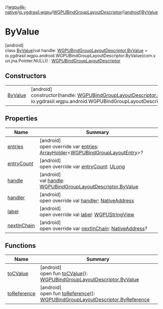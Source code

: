 //[wgpu4k-native](../../../../index.md)/[io.ygdrasil.wgpu](../../index.md)/[WGPUBindGroupLayoutDescriptor](../index.md)/[[android]ByValue](index.md)

# ByValue

[android]\
class [ByValue](index.md)(val handle: [WGPUBindGroupLayoutDescriptor.ByValue](../../../io.ygdrasil.wgpu.android/-w-g-p-u-bind-group-layout-descriptor/-by-value/index.md) = io.ygdrasil.wgpu.android.WGPUBindGroupLayoutDescriptor.ByValue(com.sun.jna.Pointer.NULL)) : [WGPUBindGroupLayoutDescriptor](../index.md)

## Constructors

| | |
|---|---|
| [ByValue](-by-value.md) | [android]<br>constructor(handle: [WGPUBindGroupLayoutDescriptor.ByValue](../../../io.ygdrasil.wgpu.android/-w-g-p-u-bind-group-layout-descriptor/-by-value/index.md) = io.ygdrasil.wgpu.android.WGPUBindGroupLayoutDescriptor.ByValue(com.sun.jna.Pointer.NULL)) |

## Properties

| Name | Summary |
|---|---|
| [entries](entries.md) | [android]<br>open override var [entries](entries.md): [ArrayHolder](../../../ffi/-array-holder/index.md)&lt;[WGPUBindGroupLayoutEntry](../../-w-g-p-u-bind-group-layout-entry/index.md)&gt;? |
| [entryCount](entry-count.md) | [android]<br>open override var [entryCount](entry-count.md): [ULong](https://kotlinlang.org/api/core/kotlin-stdlib/kotlin/-u-long/index.html) |
| [handle](handle.md) | [android]<br>val [handle](handle.md): [WGPUBindGroupLayoutDescriptor.ByValue](../../../io.ygdrasil.wgpu.android/-w-g-p-u-bind-group-layout-descriptor/-by-value/index.md) |
| [handler](handler.md) | [android]<br>open override val [handler](handler.md): [NativeAddress](../../../ffi/-native-address/index.md) |
| [label](label.md) | [android]<br>open override val [label](label.md): [WGPUStringView](../../-w-g-p-u-string-view/index.md) |
| [nextInChain](next-in-chain.md) | [android]<br>open override var [nextInChain](next-in-chain.md): [NativeAddress](../../../ffi/-native-address/index.md)? |

## Functions

| Name | Summary |
|---|---|
| [toCValue](../[android]to-c-value.md) | [android]<br>open fun [toCValue](../[android]to-c-value.md)(): [WGPUBindGroupLayoutDescriptor.ByValue](../../../io.ygdrasil.wgpu.android/-w-g-p-u-bind-group-layout-descriptor/-by-value/index.md) |
| [toReference](../to-reference.md) | [android]<br>open fun [toReference](../to-reference.md)(): [WGPUBindGroupLayoutDescriptor.ByReference](../../../io.ygdrasil.wgpu.android/-w-g-p-u-bind-group-layout-descriptor/-by-reference/index.md) |